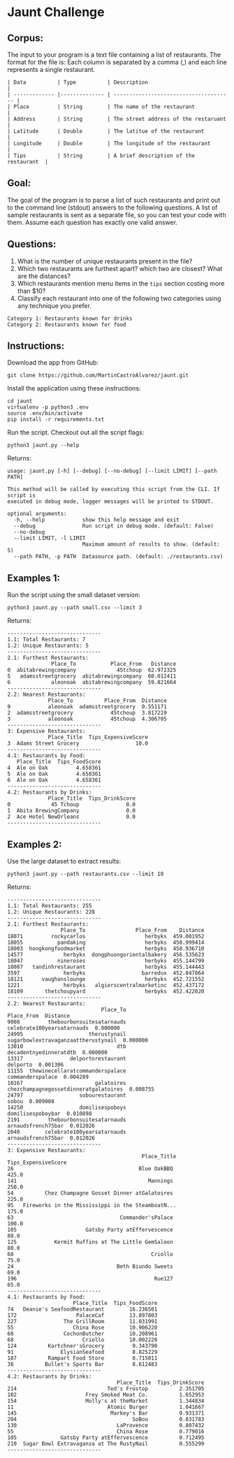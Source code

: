 # Jaunt Challenge

## Corpus:
The input to your program is a text file containing a list of restaurants. The format for the file is:
Each column is separated by a comma (,) and each line represents a single restaurant. 
```
| Data          | Type          | Description                            |
| ------------- |-------------- | -------------------------------------- |
| Place         | String        | The name of the restaurant             |
| Address       | String        | The street address of the restaruant   |
| Latitude      | Double        | The latitue of the restaurant          |
| Longitude     | Double        | The longitude of the restaurant        |
| Tips          | String        | A brief description of the restaurant  |
```

## Goal:
The goal of the program is to parse a list of such restaurants and print out to the command line (stdout) answers to the following questions. A list of sample restaurants is sent as a separate file, so you can test your code with them. Assume each question has exactly one valid answer.

## Questions:
1. What is the number of unique restaurants present in the file?
2. Which two restaurants are furthest apart?  which two are closest?  What are the distances?
3. Which restaurants mention menu items in the `tips` section costing more than $10?
4. Classify each restaurant into one of the following two categories using any technique you prefer.
```
Category 1: Restaurants known for drinks
Category 2: Restaurants known for food
```

## Instructions:
Download the app from GitHub:
```
git clone https://github.com/MartinCastroAlvarez/jaunt.git
```
Install the application using these instructions:
```
cd jaunt
virtualenv -p python3 .env
source .env/bin/activate
pip install -r requirements.txt
```
Run the script. Checkout out all the script flags:
```
python3 jaunt.py --help
```
Returns:
```
usage: jaunt.py [-h] [--debug] [--no-debug] [--limit LIMIT] [--path PATH]

This method will be called by executing this script from the CLI. If script is
executed in debug mode, logger messages will be printed to STDOUT.

optional arguments:
  -h, --help            show this help message and exit
  --debug               Run script in debug mode. (default: False)
  --no-debug
  --limit LIMIT, -l LIMIT
                        Maximum amount of results to show. (default: 5)
  --path PATH, -p PATH  Datasource path. (default: ./restaurants.csv)
```

## Examples 1:
Run the script using the small dataset version:
```
python3 jaunt.py --path small.csv --limit 3
```
Returns:
```
------------------------------
1.1: Total Restaurants: 7
1.2: Unique Restaurants: 5
------------------------------
2.1: Furthest Restaurants:
              Place_To           Place_From   Distance
0  abitabrewingcompany             45tchoup  62.972325
5   adamsstreetgrocery  abitabrewingcompany  60.012411
6             aleonoak  abitabrewingcompany  59.821664
------------------------------
2.2: Nearest Restaurants:
             Place_To          Place_From  Distance
9            aleonoak  adamsstreetgrocery  0.551171
2  adamsstreetgrocery            45tchoup  3.817219
3            aleonoak            45tchoup  4.306705
------------------------------
3: Expensive Restaurants:
             Place_Title  Tips_ExpensiveScore
3  Adams Street Grocery                  10.0
------------------------------
4.1: Restaurants by Food:
   Place_Title  Tips_FoodScore
4  Ale on Oak         4.658361
5  Ale on Oak         4.658361
6  Ale on Oak         4.658361
------------------------------
4.2: Restaurants by Drinks:
             Place_Title  Tips_DrinkScore
0             45 Tchoup               0.0
1  Abita BrewingCompany               0.0
2  Ace Hotel NewOrleans               0.0
------------------------------
```

## Examples 2:
Use the large dataset to extract results:
```
python3 jaunt.py --path restaurants.csv --limit 10
```
Returns:
```
------------------------------
1.1: Total Restaurants: 255
1.2: Unique Restaurants: 228
------------------------------
2.1: Furthest Restaurants:
                 Place_To                Place_From    Distance
18071         rockycarlos                   herbyks  459.001952
18055           pandaking                   herbyks  458.999414
18003  hongkongfoodmarket                   herbyks  458.936710
14577             herbyks  dongphuongorientalbakery  456.535623
18047           nineroses                   herbyks  455.144799
18087   tandinhrestaurant                   herbyks  455.144443
3597              herbyks                  barredux  452.847864
18121      vaughanslounge                   herbyks  452.721552
1221              herbyks   algierscentralmarketinc  452.437172
18109       thetchoupyard                   herbyks  452.422020
------------------------------
2.2: Nearest Restaurants:
                              Place_To                             Place_From  Distance
9008         thebourbonsuitesatarnauds             celebrate100yearsatarnauds  0.000000
24995                     therustynail    sugarbowlextravaganzaattherustynail  0.000000
13010                              dtb                 decadentnyedinneratdtb  0.000000
13317               delportorestaurant                               delporto  0.001306
11155  thewinecellaratcommanderspalace                       commanderspalace  0.004289
10167                       galatoires  chezchampagnegossetdinneratgalatoires  0.008755
24797                  sobourestaurant                                  sobou  0.009008
14250                  domilisespoboys                      domilisespoboybar  0.010898
2191         thebourbonsuitesatarnauds                     arnaudsfrench75bar  0.012026
2040        celebrate100yearsatarnauds                     arnaudsfrench75bar  0.012026
------------------------------
3: Expensive Restaurants:
                                           Place_Title  Tips_ExpensiveScore
26                                        Blue OakBBQ                 425.0
141                                          Mannings                 250.0
54          Chez Champagne Gosset Dinner atGalatoires                 225.0
95   Fireworks in the Mississippi in the SteamboatN...                175.0
63                                  Commander'sPalace                 100.0
105                      Gatsby Party atEffervescence                  80.0
125            Kermit Ruffins at The Little GemSaloon                  80.0
68                                            Criollo                  75.0
24                                 Beth Biundo Sweets                  69.0
196                                            Rue127                  65.0
------------------------------
4.1: Restaurants by Food:
                     Place_Title  Tips_FoodScore
74   Deanie's SeafoodRestaurant        16.236501
172                   PalaceCaf        13.897803
227               The GrillRoom        11.031991
55                   China Rose        10.906220
60                CochonButcher        10.208961
68                      Criollo        10.002220
124          Kartchner'sGrocery         9.343790
91               ElysianSeafood         8.825229
187          Rampart Food Store         8.715011
38          Bullet's Sports Bar         8.612483
------------------------------
4.2: Restaurants by Drinks:
                                   Place_Title  Tips_DrinkScore
214                             Ted's Frostop          2.351705
102                      Frey Smoked Meat Co.          1.652953
154                      Molly's at theMarket          1.344834
11                              Atomic Burger          1.041667
145                              Markey's Bar          0.931371
204                                     SoBou          0.831783
130                                LaProvence          0.807432
55                                 China Rose          0.779016
105              Gatsby Party atEffervescence          0.712495
210  Sugar Bowl Extravaganza at The RustyNail          0.555299
------------------------------
```
